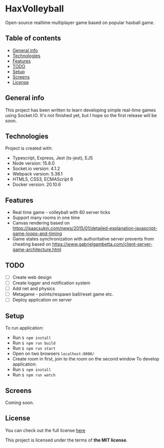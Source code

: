 # HaxVolleyball
Open-source realtime multiplayer game based on popular haxball game.
## Table of contents
* [General info](#general-info)
* [Technologies](#technologies)
* [Features](#features)
* [TODO](#todo)
* [Setup](#setup)
* [Screens](#screens)
* [License](#license)

## General info
This project has been written to learn developing simple real-time games using Socket.IO. 
It's not finished yet, but I hope so the first release will be soon. 
	
## Technologies
Project is created with:
* Typescript, Express, Jest (ts-jest), EJS
* Node version: 15.8.0
* Socket.io version: 4.1.2
* Webpack varsion: 5.38.1
* HTML5, CSS3, ECMAScript 6
* Docker version: 20.10.6
	
## Features
* Real time game - volleyball with 60 server ticks
* Support many rooms in one time
* Canvas rendering based on https://isaacsukin.com/news/2015/01/detailed-explanation-javascript-game-loops-and-timing
* Game states synchronization with authoritative server prevents from cheating based on https://www.gabrielgambetta.com/client-server-game-architecture.html

## TODO
- [ ] Create web design
- [ ] Create logger and notification system
- [ ] Add net and physics
- [ ] Metagame - points/respawn ball/reset game etc.
- [ ] Deploy application on server

## Setup
To run application:
- Run `$ npm install`
- Run `$ npm run build`
- Run `$ npm run start`
- Open on two browsers `localhost:8080/`
- Create room in first, join to the room on the second window
To develop application:
- Run `$ npm install`
- Run `$ npm run watch`

## Screens

Coming soon.

## License
You can check out the full license [here](./LICENSE)

This project is licensed under the terms of **the MIT license**.